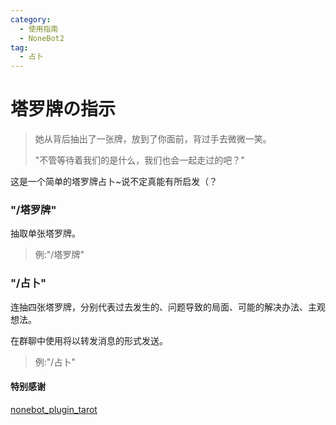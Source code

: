 ```yaml
---
category:
  - 使用指南
  - NoneBot2
tag:
  - 占卜
---
```


# 塔罗牌の指示

> 她从背后抽出了一张牌，放到了你面前，背过手去微微一笑。
>
> "不管等待着我们的是什么，我们也会一起走过的吧？"

这是一个简单的塔罗牌占卜~说不定真能有所启发（？

### "/塔罗牌"

抽取单张塔罗牌。

> 例:"/塔罗牌"

### "/占卜"

连抽四张塔罗牌，分别代表过去发生的、问题导致的局面、可能的解决办法、主观想法。

在群聊中使用将以转发消息的形式发送。

> 例:"/占卜"


#### 特别感谢

[nonebot_plugin_tarot](https://github.com/MinatoAquaCrews/nonebot_plugin_tarot)